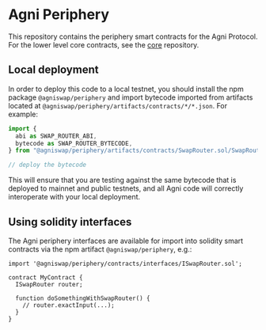 # Agni Periphery

This repository contains the periphery smart contracts for the Agni Protocol.
For the lower level core contracts, see the [core](../core/)
repository.

## Local deployment

In order to deploy this code to a local testnet, you should install the npm package
`@agniswap/periphery`
and import bytecode imported from artifacts located at
`@agniswap/periphery/artifacts/contracts/*/*.json`.
For example:

```typescript
import {
  abi as SWAP_ROUTER_ABI,
  bytecode as SWAP_ROUTER_BYTECODE,
} from "@agniswap/periphery/artifacts/contracts/SwapRouter.sol/SwapRouter.json";

// deploy the bytecode
```

This will ensure that you are testing against the same bytecode that is deployed to
mainnet and public testnets, and all Agni code will correctly interoperate with
your local deployment.

## Using solidity interfaces

The Agni periphery interfaces are available for import into solidity smart contracts
via the npm artifact `@agniswap/periphery`, e.g.:

```solidity
import '@agniswap/periphery/contracts/interfaces/ISwapRouter.sol';

contract MyContract {
  ISwapRouter router;

  function doSomethingWithSwapRouter() {
    // router.exactInput(...);
  }
}

```
